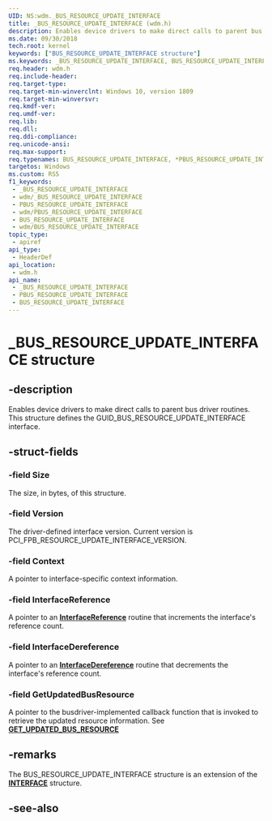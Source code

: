 ```yaml
---
UID: NS:wdm._BUS_RESOURCE_UPDATE_INTERFACE
title: _BUS_RESOURCE_UPDATE_INTERFACE (wdm.h)
description: Enables device drivers to make direct calls to parent bus driver routines. This structure defines the GUID_BUS_RESOURCE_UPDATE_INTERFACE interface.
ms.date: 09/30/2018
tech.root: kernel
keywords: ["BUS_RESOURCE_UPDATE_INTERFACE structure"]
ms.keywords: _BUS_RESOURCE_UPDATE_INTERFACE, BUS_RESOURCE_UPDATE_INTERFACE, *PBUS_RESOURCE_UPDATE_INTERFACE,
req.header: wdm.h
req.include-header: 
req.target-type: 
req.target-min-winverclnt: Windows 10, version 1809
req.target-min-winversvr: 
req.kmdf-ver: 
req.umdf-ver: 
req.lib: 
req.dll: 
req.ddi-compliance: 
req.unicode-ansi: 
req.max-support: 
req.typenames: BUS_RESOURCE_UPDATE_INTERFACE, *PBUS_RESOURCE_UPDATE_INTERFACE
targetos: Windows
ms.custom: RS5
f1_keywords:
 - _BUS_RESOURCE_UPDATE_INTERFACE
 - wdm/_BUS_RESOURCE_UPDATE_INTERFACE
 - PBUS_RESOURCE_UPDATE_INTERFACE
 - wdm/PBUS_RESOURCE_UPDATE_INTERFACE
 - BUS_RESOURCE_UPDATE_INTERFACE
 - wdm/BUS_RESOURCE_UPDATE_INTERFACE
topic_type:
 - apiref
api_type:
 - HeaderDef
api_location:
 - wdm.h
api_name:
 - _BUS_RESOURCE_UPDATE_INTERFACE
 - PBUS_RESOURCE_UPDATE_INTERFACE
 - BUS_RESOURCE_UPDATE_INTERFACE
---
```


# _BUS_RESOURCE_UPDATE_INTERFACE structure


## -description

Enables device drivers to make direct calls to parent bus driver routines. This structure defines the GUID_BUS_RESOURCE_UPDATE_INTERFACE interface.

## -struct-fields

### -field Size

The size, in bytes, of this structure.

### -field Version

The driver-defined interface version. Current version is PCI_FPB_RESOURCE_UPDATE_INTERFACE_VERSION.

### -field Context

A pointer to interface-specific context information.

### -field InterfaceReference

A pointer to an [**InterfaceReference**](nc-wdm-pinterface_reference.md) routine that increments the interface's reference count.

### -field InterfaceDereference

A pointer to an [**InterfaceDereference**](nc-wdm-pinterface_dereference.md) routine that decrements the interface's reference count.

### -field GetUpdatedBusResource

A pointer to the busdriver-implemented callback function that is invoked to retrieve the updated resource information. See [**GET_UPDATED_BUS_RESOURCE**](nc-wdm-get_updated_bus_resource.md)

## -remarks

The BUS_RESOURCE_UPDATE_INTERFACE structure is an extension of the [**INTERFACE**](ns-wdm-_interface.md) structure.

## -see-also

